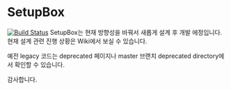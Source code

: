 # SetupBox
[![Build Status](https://travis-ci.org/maxtortime/travis-broken-example.svg?branch=master)](https://travis-ci.org/maxtortime/travis-broken-example)
SetupBox는 현재 방향성을 바꿔서 새롭게 설계 후 개발 에정입니다.
현재 설계 관련 진행 상황은 Wiki에서 보실 수 있습니다.

예전 legacy 코드는 deprecated 페이지나 master 브랜치 deprecated directory에서 확인할 수 있습니다.

감사합니다.
